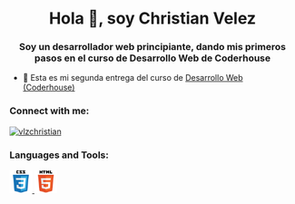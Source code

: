 <h1 align="center">Hola 👋, soy Christian Velez</h1>
<h3 align="center">Soy un desarrollador web principiante, dando mis primeros pasos en el curso de Desarrollo Web de Coderhouse</h3>

- 🔭 Esta es mi segunda entrega del curso de [Desarrollo Web (Coderhouse)](https://github.com/velezch/segunda-entrega)

<h3 align="left">Connect with me:</h3>
<p align="left">
<a href="https://instagram.com/vlzchristian" target="blank"><img align="center" src="https://raw.githubusercontent.com/rahuldkjain/github-profile-readme-generator/master/src/images/icons/Social/instagram.svg" alt="vlzchristian" height="30" width="40" /></a>
</p>

<h3 align="left">Languages and Tools:</h3>
<p align="left"> <a href="https://www.w3schools.com/css/" target="_blank" rel="noreferrer"> <img src="https://raw.githubusercontent.com/devicons/devicon/master/icons/css3/css3-original-wordmark.svg" alt="css3" width="40" height="40"/> </a> <a href="https://www.w3.org/html/" target="_blank" rel="noreferrer"> <img src="https://raw.githubusercontent.com/devicons/devicon/master/icons/html5/html5-original-wordmark.svg" alt="html5" width="40" height="40"/> </a> </p>
